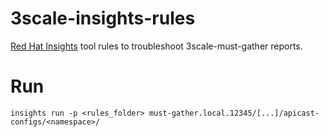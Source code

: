 # 3scale-insights-rules
[Red Hat Insights](https://www.redhat.com/en/technologies/management/insights) tool rules to troubleshoot 3scale-must-gather reports.

# Run
```
insights run -p <rules_folder> must-gather.local.12345/[...]/apicast-configs/<namespace>/
```
